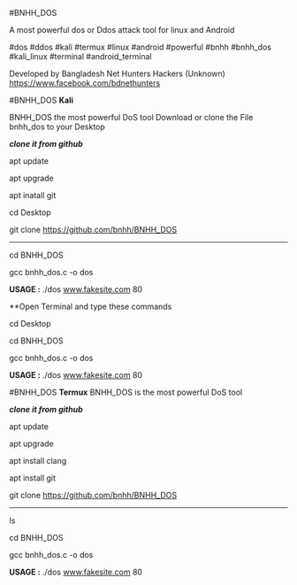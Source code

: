 #BNHH_DOS

A most powerful dos or Ddos attack tool for linux and Android

#dos #ddos #kali #termux #linux #android  #powerful #bnhh #bnhh_dos #kali_linux #terminal #android_terminal

Developed by Bangladesh Net Hunters Hackers (Unknown) 
https://www.facebook.com/bdnethunters
  
#BNHH_DOS **Kali**

BNHH_DOS the most powerful DoS tool
Download or clone the File bnhh_dos to your Desktop

***clone it from github***
                        
apt update

apt upgrade

apt inatall git

cd Desktop

git clone https://github.com/bnhh/BNHH_DOS

**************************

cd BNHH_DOS

gcc bnhh_dos.c -o dos

**USAGE :**  ./dos www.fakesite.com 80

**Open Terminal and type these commands

cd Desktop

cd BNHH_DOS 

gcc bnhh_dos.c -o dos

**USAGE :**  ./dos www.fakesite.com 80


#BNHH_DOS **Termux**
BNHH_DOS is the most powerful DoS tool

***clone it from github***

apt update

apt upgrade

apt install clang

apt install git

git clone https://github.com/bnhh/BNHH_DOS

**************************

ls

cd BNHH_DOS 

gcc bnhh_dos.c -o dos

**USAGE :**  ./dos www.fakesite.com 80
